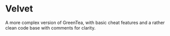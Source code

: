 # Velvet
A more complex version of GreenTea, with basic cheat features and a rather clean code base with comments for clarity.
